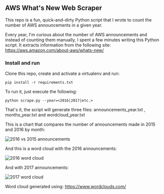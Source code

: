 
## AWS What's New Web Scraper

This repo is a fun, quick-and-dirty Python script that I wrote to count the number of AWS announcements in a given year.

Every year, I'm curious about the number of AWS announcements and instead of counting them manually,
I spent a few minutes writing this Python script. It extracts information from the following site:
https://aws.amazon.com/about-aws/whats-new/


### Install and run

Clone this repo, create and activate a virtualenv and run:

```pip install -r requirements.txt```


To run it, just execute the following:

```python scrape.py --year=<2016|2017|etc.>```


That's it, the script will generate three files:
announcements_year.txt , months_year.txt and wordcloud_year.txt


This is a chart that compares the number of announcements made in 2015 and 2016 by month:

![2016 vs 2015 announcements](https://www.concurrencylabs.com/img/announcements-line-chart.png)

And this is a word cloud with the 2016 announcements:

![2016 word cloud](https://www.concurrencylabs.com/img/announcements-wordcloud-2016.png)


And with 2017 announcements:

![2017 word cloud](https://www.concurrencylabs.com/img/announcements-wordcloud-2017.png)


Word cloud generated using: https://www.wordclouds.com/








